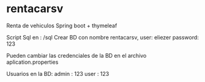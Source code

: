 # rentacarsv
Renta de vehiculos Spring boot + thymeleaf

Script Sql en : /sql
Crear BD con nombre rentacarsv,
user: eliezer
password: 123

Pueden cambiar las credenciales de la BD en el archivo aplication.properties

Usuarios en la BD:
admin : 123
user : 123
